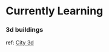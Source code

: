 # Currently Learning

### 3d buildings
ref: <a href="https://codepen.io/vcomics/pen/aGmoae">City 3d</a>

